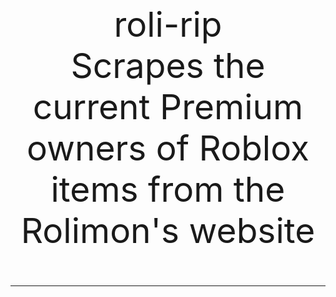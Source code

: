 <p style="font-size: 55px" align="center">roli-rip<br>
Scrapes the current Premium owners of Roblox items from the Rolimon's website
 <hr>
</p>
